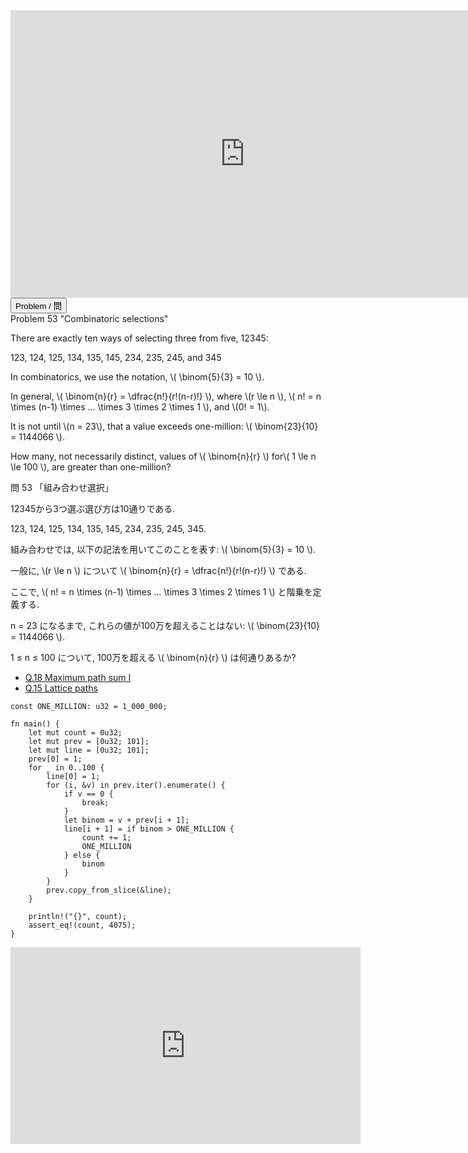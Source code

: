 <html><iframe src="https://docs.google.com/presentation/d/e/2PACX-1vTkO9WIgaZeVjPUHlEvl8Ts4U8T-YQ1mj1krlJDRi596-whO20F8WOQY9JHCeXPjKLYHbf7_rapzziQ/embed?start=false&loop=false&delayms=60000" frameborder="0" width="750" height="460" allowfullscreen="true" mozallowfullscreen="true" webkitallowfullscreen="true"></iframe></html>

<html>
<button class="accordion" onclick="toggle('the-accordion');">Problem / 問</button>
<div id="the-accordion" class="panel w3-hide">
Problem 53 "Combinatoric selections"

<p>There are exactly ten ways of selecting three from five, 12345:</p>
<p class="center">123, 124, 125, 134, 135, 145, 234, 235, 245, and 345</p>
<p>In combinatorics, we use the notation, \( \binom{5}{3} = 10 \).</p>
<p>In general, \( \binom{n}{r} = \dfrac{n!}{r!(n-r)!} \), where \(r \le n \), \( n! = n \times (n-1) \times ... \times 3 \times 2 \times 1 \), and \(0! = 1\).
</p>
<p>It is not until \(n = 23\), that a value exceeds one-million: \( \binom{23}{10} = 1144066 \).</p>
<p>How many, not necessarily distinct, values of \( \binom{n}{r} \) for\( 1 \le n \le 100 \), are greater than one-million?</p>


問 53 「組み合わせ選択」

12345から3つ選ぶ選び方は10通りである.

123, 124, 125, 134, 135, 145, 234, 235, 245, 345.

組み合わせでは, 以下の記法を用いてこのことを表す: \\( \binom{5}{3} = 10 \\).

一般に,  \\(r \le n \\) について \\( \binom{n}{r} = \dfrac{n!}{r!(n-r)!} \\) である.

ここで, \\( n! = n \times (n-1) \times ... \times 3 \times 2 \times 1 \\) と階乗を定義する.

n = 23 になるまで, これらの値が100万を超えることはない: \\( \binom{23}{10} = 1144066 \\).

1 ≤ n ≤ 100 について, 100万を超える \\( \binom{n}{r} \\) は何通りあるか?


</div>
</html>


- [Q.18 Maximum path sum I](./e18.md)
- [Q.15 Lattice paths](./e15.md)

```rust,editable
const ONE_MILLION: u32 = 1_000_000;

fn main() {
    let mut count = 0u32;
    let mut prev = [0u32; 101];
    let mut line = [0u32; 101];
    prev[0] = 1;
    for _ in 0..100 {
        line[0] = 1;
        for (i, &v) in prev.iter().enumerate() {
            if v == 0 {
                break;
            }
            let binom = v + prev[i + 1];
            line[i + 1] = if binom > ONE_MILLION {
                count += 1;
                ONE_MILLION
            } else {
                binom
            }
        }
        prev.copy_from_slice(&line);
    }

    println!("{}", count);
    assert_eq!(count, 4075);
}
```

<html><center><iframe width="560" height="315" src="https://www.youtube.com/embed/gMlf1ELvRzc" title="YouTube video player" frameborder="0" allow="accelerometer; autoplay; clipboard-write; encrypted-media; gyroscope; picture-in-picture" allowfullscreen></iframe></center></html>
